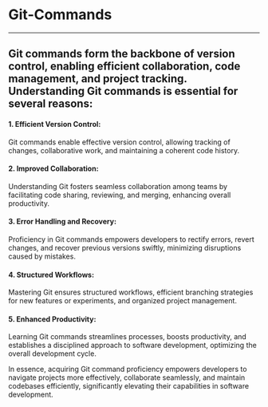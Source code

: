 # Git-Commands
---  
Git commands form the backbone of version control, enabling efficient collaboration, code management, and project tracking. 
Understanding Git commands is essential for several reasons:
---

#### 1. Efficient Version Control:
 Git commands enable effective version control, allowing tracking of changes, collaborative work, and maintaining a coherent 
 code history.

#### 2. Improved Collaboration: 
 Understanding Git fosters seamless collaboration among teams by facilitating code sharing, reviewing, and merging, enhancing 
 overall productivity.

#### 3. Error Handling and Recovery: 
 Proficiency in Git commands empowers developers to rectify errors, revert changes, and recover previous versions swiftly, 
 minimizing disruptions caused by mistakes.

#### 4. Structured Workflows: 
 Mastering Git ensures structured workflows, efficient branching strategies for new features or experiments, and organized 
 project management.

#### 5. Enhanced Productivity: 
 Learning Git commands streamlines processes, boosts productivity, and establishes a disciplined approach to software development, 
 optimizing the overall development cycle.

In essence, acquiring Git command proficiency empowers developers to navigate projects more effectively, collaborate seamlessly, 
and maintain codebases efficiently, significantly elevating their capabilities in software development.
